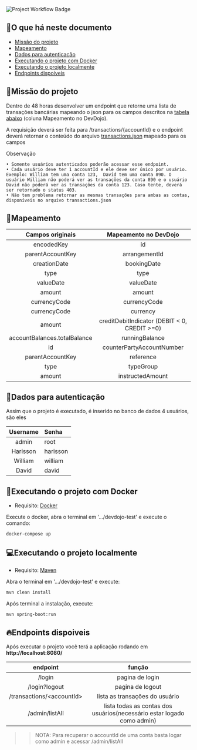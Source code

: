 <img src="https://img.shields.io/github/workflow/status/HarissonNascimento/devdojo-test/devdojo-test%20CI" alt="Project Workflow Badge"/>

## 💬O que há neste documento
* [Missão do projeto]()
* [Mapeamento]()
* [Dados para autenticação]()
* [Executando o projeto com Docker]()
* [Executando o projeto localmente]()
* [Endpoints dispoiveis]()

## 🔨Missão do projeto
Dentro de 48 horas desenvolver um endpoint que retorne uma lista de transações bancárias mapeando o json para os campos descritos na [tabela abaixo](https://github.com/HarissonNascimento/devdojo-test#mapeamento) (coluna Mapeamento no DevDojo).

A requisição deverá ser feita para /transactions/{accountId} e o endpoint deverá retornar o conteúdo do arquivo [transactions.json]() mapeado para os campos

Observação

    • Somente usuários autenticados poderão acessar esse endpoint.
    • Cada usuário deve ter 1 accountId e ele deve ser único por usuário. Exemplo: William tem uma conta 123,  David tem uma conta 890. O usuário William não poderá ver as transações da conta 890 e o usuário David não poderá ver as transações da conta 123. Caso tente, deverá ser retornado o status 403.
    • Não tem problema retornar as mesmas transações para ambas as contas, disponíveis no arquivo transactions.json
   
## 📰Mapeamento

|        Campos originais      	|             Mapeamento no DevDojo            	|
|:----------------------------:	|:--------------------------------------------:	|
| encodedKey                   	| id                                           	|
| parentAccountKey             	| arrangementId                                	|
| creationDate                 	| bookingDate                                  	|
| type                         	| type                                         	|
| valueDate                    	| valueDate                                    	|
| amount                       	| amount                                       	|
| currencyCode                 	| currencyCode                                 	|
| currencyCode                 	| currency                                     	|
| amount                       	| creditDebitIndicator (DEBIT < 0, CREDIT >=0) 	|
| accountBalances.totalBalance 	| runningBalance                               	|
| id                           	| counterPartyAccountNumber                    	|
| parentAccountKey             	| reference                                    	|
| type                         	| typeGroup                                    	|
| amount                        | instructedAmount                              |

## 👮Dados para autenticação

Assim que o projeto é executado, é inserido no banco de dados 4 usuários, são eles

|   Username   |   Senha   |
|:------------:|:----------|
| admin        | root      |
| Harisson     | harisson  |
| William      | william   |
| David        | david     |

## 🐳Executando o projeto com Docker

* Requisito: [Docker](https://docs.docker.com/get-docker/)

Execute o docker, abra o terminal em '.../devdojo-test' e execute o comando:

```sh
docker-compose up
```

## 💻Executando o projeto localmente
* Requisito: [Maven](https://maven.apache.org/download.cgi)

Abra o terminal em '.../devdojo-test' e execute:

```sh
mvn clean install
```
Após terminal a instalação, execute:

```sh
mvn spring-boot:run
```

## 🔥Endpoints dispoiveis
Após executar o projeto você terá a aplicação rodando em **http://localhost:8080/<endpoint>**

|           endpoint          	|                                 função                                 	|
|:---------------------------:	|:----------------------------------------------------------------------:	|
|            /login           	|                             pagina de login                            	|
|            /login?logout     	|                             pagina de logout                           	|
| /transactions/\<accountId\> 	|                     lista as transações do usuário                     	|
|        /admin/listAll       	| lista todas as contas dos usuários(necessário estar logado como admin) 	|

>>NOTA: Para recuperar o accountId de uma conta basta logar como admin e acessar /admin/listAll


